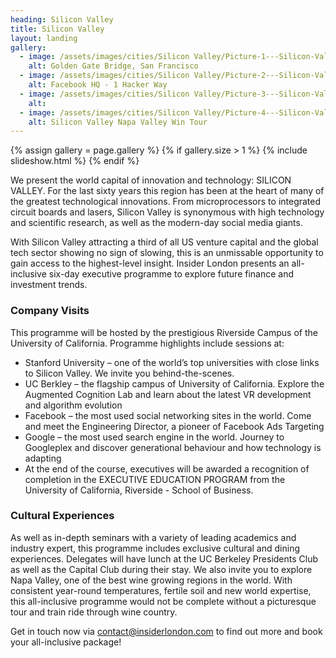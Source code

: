```yaml
---
heading: Silicon Valley
title: Silicon Valley
layout: landing
gallery:
  - image: /assets/images/cities/Silicon Valley/Picture-1---Silicon-Valley-Golden-Gate-Bridge-San-Francisco-Corporate-Executive-Business-Programme.jpg
    alt: Golden Gate Bridge, San Francisco
  - image: /assets/images/cities/Silicon Valley/Picture-2---Silicon-Valley-Facebook-HQ-Corporate-Executive-Business-Programme.png
    alt: Facebook HQ - 1 Hacker Way
  - image: /assets/images/cities/Silicon Valley/Picture-3---Silicon-Valley-Google-Corporate-Executive-Business-Programme.png
    alt:
  - image: /assets/images/cities/Silicon Valley/Picture-4---Silicon-Valley-Napa-Valley-Wine-Tour-San-Francisco-Corporate-Executive-Business-Programme.jpg
    alt: Silicon Valley Napa Valley Win Tour
---
```


{% assign gallery = page.gallery %}
{% if gallery.size > 1 %}
  {% include slideshow.html %}
{% endif %}

We present the world capital of innovation and technology: SILICON VALLEY. For the last sixty years this region has been at the heart of many of the greatest technological innovations. From microprocessors to integrated circuit boards and lasers, Silicon Valley is synonymous with high technology and scientific research, as well as the modern-day social media giants.  

With Silicon Valley attracting a third of all US venture capital and the global tech sector showing no sign of slowing, this is an unmissable opportunity to gain access to the highest-level insight.
Insider London presents an all-inclusive six-day executive programme to explore future finance and investment trends.

### Company Visits
This programme will be hosted by the prestigious Riverside Campus of the University of California. Programme highlights include sessions at:
- Stanford University – one of the world’s top universities with close links to Silicon Valley. We invite you behind-the-scenes.
- UC Berkley – the flagship campus of University of California. Explore the Augmented Cognition Lab and learn about the latest VR development and algorithm evolution
- Facebook – the most used social networking sites in the world. Come and meet the Engineering Director, a pioneer of Facebook Ads Targeting
- Google – the most used search engine in the world. Journey to Googleplex and discover generational behaviour and how technology is adapting
- At the end of the course, executives will be awarded a recognition of completion in the EXECUTIVE EDUCATION PROGRAM from the University of California, Riverside - School of Business.

### Cultural Experiences
As well as in-depth seminars with a variety of leading academics and industry expert, this programme includes exclusive cultural and dining experiences. Delegates will have lunch at the UC Berkeley Presidents Club as well as the Capital Club during their stay.
We also invite you to explore Napa Valley, one of the best wine growing regions in the world. With consistent year-round temperatures, fertile soil and new world expertise, this all-inclusive programme would not be complete without a picturesque tour and train ride through wine country.

Get in touch now via [contact@insiderlondon.com](mailto:contact@insiderlondon.com)  to find out more and book your all-inclusive package!
